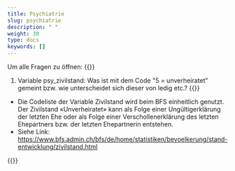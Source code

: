 ```yaml
---
title: Psychiatrie 
slug: psychiatrie
description: " "
weight: 30
type: docs
keywords: []
---
```


Um alle Fragen zu öffnen: {{<collapsibleGroupCommand groupId="psychiatrie">}}

1. Variable psy_zivilstand: Was ist mit dem Code "5 = unverheiratet" gemeint bzw. wie unterscheidet sich dieser von ledig etc.?
{{<collapsibleBlock groupId="psychiatrie">}}
<ul>
<li>	Die Codeliste der Variable Zivilstand wird beim BFS einheitlich genutzt. Der Zivilstand «Unverheiratet» kann als Folge einer Ungültigerklärung der letzten Ehe oder als Folge einer Verschollenerklärung des letzten Ehepartners bzw. der letzten Ehepartnerin entstehen. </li>
<li>	Siehe Link: <a href="https://www.bfs.admin.ch/bfs/de/home/statistiken/bevoelkerung/stand-entwicklung/zivilstand.html"> https://www.bfs.admin.ch/bfs/de/home/statistiken/bevoelkerung/stand-entwicklung/zivilstand.html </a> </li>
</ul>
{{</collapsibleBlock>}}
